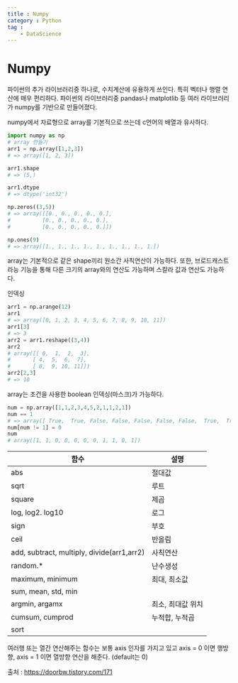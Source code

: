 ```yaml
---
title : Numpy
category : Python
tag :
    - DataScience
---
```


# Numpy

파이썬의 추가 라이브러리중 하나로, 수치계산에 유용하게 쓰인다. 특히 벡터나 행렬 연산에 매우 편리하다. 파이썬의 라이브러리중 pandas나 matplotlib 등 여러 라이브러리가 numpy를 기반으로 만들어졌다.

numpy에서 자료형으로 array를 기본적으로 쓰는데 c언어의 배열과 유사하다.

```python
import numpy as np
# array 만들기
arr1 = np.array([1,2,3])
# => array([1, 2, 3])

arr1.shape
# => (5,)

arr1.dtype
# => dtype('int32')

np.zeros((3,5))
# => array([[0., 0., 0., 0., 0.], 
#		   [0., 0., 0., 0., 0.], 
# 		   [0., 0., 0., 0., 0.]])

np.ones(9)
# => array([1., 1., 1., 1., 1., 1., 1., 1., 1.])
```

array는 기본적으로 같은 shape끼리 원소간 사칙연산이 가능하다. 또한, 브로드캐스트라능 기능을 통해 다른 크기의 array와의 연산도 가능하며 스칼라 값과 연산도 가능하다.



인덱싱

```python
arr1 = np.arange(12)
arr1
# => array([0, 1, 2, 3, 4, 5, 6, 7, 8, 9, 10, 11])
arr1[3]
# => 3
arr2 = arr1.reshape((3,4))
arr2
# array([[ 0,  1,  2,  3],
#       [ 4,  5,  6,  7],
#       [ 8,  9, 10, 11]])
arr2[2,3]
# => 10
```

array는 조건을 사용한 boolean 인덱싱(마스크)가 가능하다. 

```python
num = np.array([1,1,2,3,4,5,2,1,1,2,1])
num == 1
# => array([ True,  True, False, False, False, False, False,  True,  True, False,  True])
num[num != 1] = 0
num
# array([1, 1, 0, 0, 0, 0, 0, 1, 1, 0, 1])
```



| 함수                                       | 설명              |
| ------------------------------------------ | ----------------- |
| abs                                        | 절대값            |
| sqrt                                       | 루트              |
| square                                     | 제곱              |
| log, log2. log10                           | 로그              |
| sign                                       | 부호              |
| ceil                                       | 반올림            |
| add, subtract, multiply, divide(arr1,arr2) | 사칙연산          |
| random.*                                   | 난수생성          |
| maximum, minimum                           | 최대, 최소값      |
| sum, mean, std, min                        |                   |
| argmin, argamx                             | 최소, 최대값 위치 |
| cumsum, cumprod                            | 누적합, 누적곱    |
| sort                                       |                   |

여러행 또는 열간 연산해주는 함수는 보통 axis 인자를 가지고 있고 axis = 0 이면 행방향, axis = 1 이면 열방향 연산을 해준다. (default는 0)

출처 : https://doorbw.tistory.com/171

